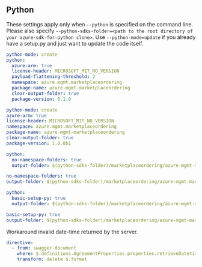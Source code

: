 ## Python

These settings apply only when `--python` is specified on the command line.
Please also specify `--python-sdks-folder=<path to the root directory of your azure-sdk-for-python clone>`.
Use `--python-mode=update` if you already have a setup.py and just want to update the code itself.

``` yaml $(python) && !$(track2)
python-mode: create
python:
  azure-arm: true
  license-header: MICROSOFT_MIT_NO_VERSION
  payload-flattening-threshold: 2
  namespace: azure.mgmt.marketplaceordering
  package-name: azure-mgmt-marketplaceordering
  clear-output-folder: true
  package-version: 0.1.0
```

``` yaml $(python) && $(track2)
python-mode: create
azure-arm: true
license-header: MICROSOFT_MIT_NO_VERSION
namespace: azure.mgmt.marketplaceordering
package-name: azure-mgmt-marketplaceordering
clear-output-folder: true
package-version: 1.0.0b1
```

``` yaml $(python) && $(python-mode) == 'update' && !$(track2)
python:
  no-namespace-folders: true
  output-folder: $(python-sdks-folder)/marketplaceordering/azure-mgmt-marketplaceordering/azure/mgmt/marketplaceordering
```

``` yaml $(python) && $(python-mode) == 'update' && $(track2)
no-namespace-folders: true
output-folder: $(python-sdks-folder)/marketplaceordering/azure-mgmt-marketplaceordering/azure/mgmt/marketplaceordering
```

``` yaml $(python) && $(python-mode) == 'create' && !$(track2)
python:
  basic-setup-py: true
  output-folder: $(python-sdks-folder)/marketplaceordering/azure-mgmt-marketplaceordering
```

``` yaml $(python) && $(python-mode) == 'create' && $(track2)
basic-setup-py: true
output-folder: $(python-sdks-folder)/marketplaceordering/azure-mgmt-marketplaceordering
```

Workaround invalid date-time returned by the server.

``` yaml $(python)
directive:
  - from: swagger-document
    where: $.definitions.AgreementProperties.properties.retrieveDatetime
    transform: delete $.format
```